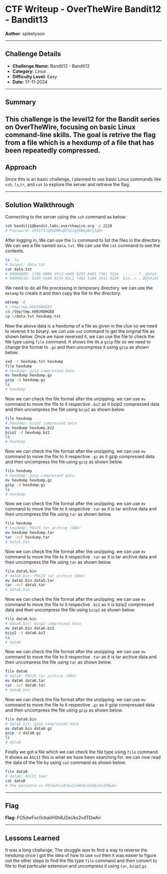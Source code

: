 # CTF Writeup - **OverTheWire Bandit12 - Bandit13**

**Author**: spiketyson  

---

## Challenge Details

- **Challenge Name:** Bandit12 - Bandit13
- **Category:** Linux
- **Difficulty Level:** Easy
- **Date:** 17-11-2024

---

## Summary

This challenge is the level12 for the Bandit series on OverTheWire, focusing on basic Linux command-line skills. The goal is retrive the flag from a file which is a hexdump of a file that has been repeatedly compressed.
---

## Approach

Since this is an basic challenge, I planned to use basic Linux commands like `ssh`, `ls`,`tr`, and `cat` to explore the server and retrieve the flag.

---

## Solution Walkthrough

Connecting to the server using the `ssh` command as below:

```bash
ssh bandit11@bandit.labs.overthewire.org -p 2220
# Password: dtR173fZKb0RRsDFSGsg2RWnpNVj3qRr
```

After logging in, We can use the `ls` command to list the files in the directory. We can see a file named `data.txt`. We can use the `cat` command to see the contents. 

```bash
ls -la
# Output: data.txt
cat data.txt
# 00000000: 1f8b 0808 dfcd eb66 0203 6461 7461 322e  .......f..data2.
# 00000010: 6269 6e00 013e 02c1 fd42 5a68 3931 4159  bin..>...BZh91AY
```
We need to do all file processing in temporary directory. we can use the `mktemp` to create it and then copy the file to the directory. 

```bash
mktemp -d
# /tmp/tmp.kHEU9OHGED
cd /tmp/tmp.kHEU9OHGED
cp ~/data.txt hexdump.txt
```
Now the above data is a hexdump of a file as given in the clue so we need to reverse it to binary. we can use `xxd` command to get the original file as shown below. Once we have reversed it, we can use the file to check the file type using `file` command. It shows the its a `gzip` file so we need to change the format to `.gz` and then uncompress it using `gzip` as shown below. 

```bash
xxd -r hexdump.txt hexdump
file hexdump
# hexdump: gzip compressed data
mv hexdump hexdump.gz
gzip -d hexdump.gz
ls
# hexdump
```

Now we can check the file format after the unzipping. we can use `mv` command to move the file to it respective `.bz2` as it bzip2 compressed data and then uncompress the file using `bzip2` as shown below.

```bash
file hexdump
# hexdump: bzip2 compressed data
mv hexdump hexdump.bz2
bzip2 -d hexdump.bz2
ls
# hexdump
```

Now we can check the file format after the unzipping. we can use `mv` command to move the file to it respective `.gz` as it gzip compressed data and then uncompress the file using `gzip` as shown below.

```bash
file hexdump
# hexdump: gzip compressed data
mv hexdump hexdump.gz
gzip -d hexdump.gz
ls
# hexdump
```
Now we can check the file format after the unzipping. we can use `mv` command to move the file to it respective `.tar` as it is tar archive data and then uncompress the file using `tar` as shown below.

```bash
file hexdump
# hexdump: POSIX tar archive (GNU)
mv hexdump hexdump.tar
tar -xvf hexdump.tar
# data5.bin
```

Now we can check the file format after the unzipping. we can use `mv` command to move the file to it respective `.tar` as it is tar archive data and then uncompress the file using `tar` as shown below.

```bash
file data5.bin
# data5.bin: POSIX tar archive (GNU)
mv data5.bin data5.tar
tar -xvf data5.tar
# data6.bin
```

Now we can check the file format after the unzipping. we can use `mv` command to move the file to it respective `.bz2` as it is bzip2 compressed data and then uncompress the file using `bzip2` as shown below.

```bash
file data6.bin
# data6.bin: bzip2 compressed data
mv data6.bin data6.bz2
bzip2 -d data6.bz2
ls
# data6
```

Now we can check the file format after the unzipping. we can use `mv` command to move the file to it respective `.tar` as it is tar archive data and then uncompress the file using `tar` as shown below.

```bash
file data6 
# data6: POSIX tar archive (GNU)
mv data6 data6.tar
tar -xvf data6.tar
# data8.bin
```

Now we can check the file format after the unzipping. we can use `mv` command to move the file to it respective `.gz` as it gzip compressed data and then uncompress the file using `gzip` as shown below.

```bash
file data8.bin
# data8.bin: gzip compressed data
mv data8.bin data8.gz
gzip -d data8.gz
ls
# data8
```

Finally we got a file which we can check the file type using `file` command. It shows as `ASCII` this is what we have been searching for. we can now read the data of the file by using `cat` command as shown below.

```bash
file data8
# data8: ASCII text
cat data8
# The password is FO5dwFsc0cbaIiH0h8J2eUks2vdTDwAn
```
---

## Flag

**Flag:** FO5dwFsc0cbaIiH0h8J2eUks2vdTDwAn

---

## Lessons Learned

It was a long challange, The struggle was to find a way to reverse the hexdump once i got the idea of how to use `xxd` then it was easier to figure out the other steps to find the file type `file` command and then convert to file to that particular extension and uncompress it using `tar`, `bzip2`,`gz`.